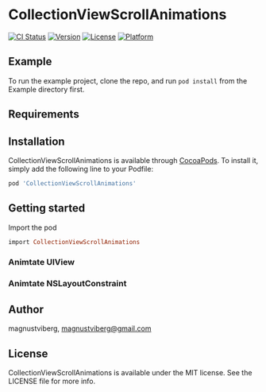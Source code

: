 # CollectionViewScrollAnimations

[![CI Status](http://img.shields.io/travis/magnustviberg/CollectionViewScrollAnimations.svg?style=flat)](https://travis-ci.org/magnustviberg/CollectionViewScrollAnimations)
[![Version](https://img.shields.io/cocoapods/v/CollectionViewScrollAnimations.svg?style=flat)](http://cocoapods.org/pods/CollectionViewScrollAnimations)
[![License](https://img.shields.io/cocoapods/l/CollectionViewScrollAnimations.svg?style=flat)](http://cocoapods.org/pods/CollectionViewScrollAnimations)
[![Platform](https://img.shields.io/cocoapods/p/CollectionViewScrollAnimations.svg?style=flat)](http://cocoapods.org/pods/CollectionViewScrollAnimations)

## Example

To run the example project, clone the repo, and run `pod install` from the Example directory first.

## Requirements

## Installation

CollectionViewScrollAnimations is available through [CocoaPods](http://cocoapods.org). To install
it, simply add the following line to your Podfile:

```ruby
pod 'CollectionViewScrollAnimations'
```

## Getting started
Import the pod
```ruby
import CollectionViewScrollAnimations
```
###  Animtate UIView

###  Animtate NSLayoutConstraint

## Author

magnustviberg, magnustviberg@gmail.com

## License

CollectionViewScrollAnimations is available under the MIT license. See the LICENSE file for more info.
